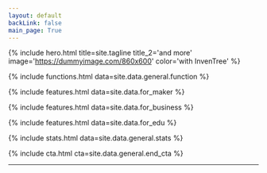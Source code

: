 ```yaml
---
layout: default
backLink: false
main_page: True
---
```


{% include hero.html title=site.tagline title_2='and more' image='https://dummyimage.com/860x600' color='with InvenTree' %}

{% include functions.html data=site.data.general.function %}

{% include features.html data=site.data.for_maker %}

{% include features.html data=site.data.for_business %}

{% include features.html data=site.data.for_edu %}

{% include stats.html data=site.data.general.stats %}

{% include cta.html cta=site.data.general.end_cta %}

---
